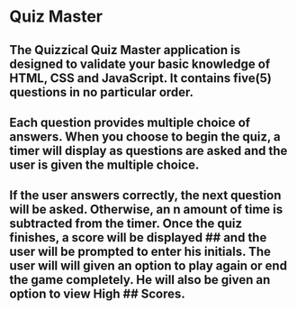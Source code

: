 # Quiz Master

## The Quizzical Quiz Master application is designed to validate your basic knowledge of HTML, CSS and JavaScript. It contains five(5) questions in no particular order. 
## Each question provides multiple choice of answers. When you choose to begin the quiz, a timer will display as questions are asked and the user is given the multiple choice. 
## If the user answers correctly, the next question will be asked. Otherwise, an n amount of time is subtracted from the timer. Once the quiz finishes, a score will be displayed ## and the user will be prompted to enter his initials. The user will will given an option to play again or end the game completely. He will also be given an option to view High ## Scores.  


